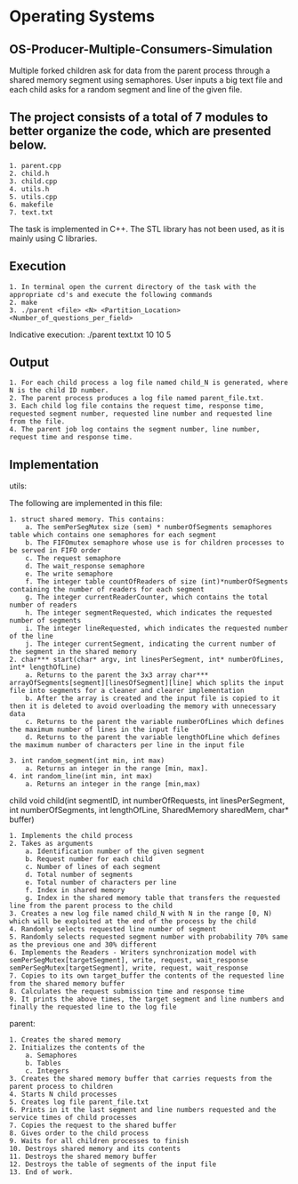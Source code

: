 # Operating Systems
## OS-Producer-Multiple-Consumers-Simulation
Multiple forked children ask for data from the parent process through a shared memory segment using semaphores. User inputs a big text file and each child asks for a random segment and line of the given file.

## The project consists of a total of 7 modules to better organize the code, which are presented below.
    1. parent.cpp
    2. child.h
    3. child.cpp
    4. utils.h
    5. utils.cpp
    6. makefile
    7. text.txt

The task is implemented in C++. The STL library has not been used, as it is mainly using C libraries.

## Execution
    1. In terminal open the current directory of the task with the appropriate cd's and execute the following commands
    2. make
    3. ./parent <file> <N> <Partition_Location> <Number_of_questions_per_field>
Indicative execution: ./parent text.txt 10 10 5

## Output
    1. For each child process a log file named child_N is generated, where N is the child ID number.
    2. The parent process produces a log file named parent_file.txt.
    3. Each child log file contains the request time, response time, requested segment number, requested line number and requested line from the file.
    4. The parent job log contains the segment number, line number, request time and response time.
## Implementation
utils:

The following are implemented in this file:

    1. struct shared memory. This contains:
        a. The semPerSegMutex size (sem) * numberOfSegments semaphores table which contains one semaphores for each segment
        b. The FIFOmutex semaphore whose use is for children processes to be served in FIFO order
        c. The request semaphore
        d. The wait_response semaphore
        e. The write semaphore
        f. The integer table countOfReaders of size (int)*numberOfSegments containing the number of readers for each segment
        g. The integer currentReaderCounter, which contains the total number of readers
        h. The integer segmentRequested, which indicates the requested number of segments
        i. The integer lineRequested, which indicates the requested number of the line
        j. The integer currentSegment, indicating the current number of the segment in the shared memory
    2. char*** start(char* argv, int linesPerSegment, int* numberOfLines, int* lengthOfLine)
        a. Returns to the parent the 3x3 array char*** arrayOfSegments[segment][linesOfSegment][line] which splits the input file into segments for a cleaner and clearer implementation
        b. After the array is created and the input file is copied to it then it is deleted to avoid overloading the memory with unnecessary data
        c. Returns to the parent the variable numberOfLines which defines the maximum number of lines in the input file
        d. Returns to the parent the variable lengthOfLine which defines the maximum number of characters per line in the input file

    3. int random_segment(int min, int max)
        a. Returns an integer in the range [min, max].
    4. int random_line(int min, int max)
        a. Returns an integer in the range [min,max)


child
void child(int segmentID, int numberOfRequests, int linesPerSegment, int numberOfSegments, int lengthOfLine, SharedMemory sharedMem, char* buffer)

    1. Implements the child process
    2. Takes as arguments
        a. Identification number of the given segment
        b. Request number for each child
        c. Number of lines of each segment
        d. Total number of segments
        e. Total number of characters per line
        f. Index in shared memory
        g. Index in the shared memory table that transfers the requested line from the parent process to the child
    3. Creates a new log file named child_N with N in the range [0, N) which will be exploited at the end of the process by the child
    4. Randomly selects requested line number of segment
    5. Randomly selects requested segment number with probability 70% same as the previous one and 30% different
    6. Implements the Readers - Writers synchronization model with semPerSegMutex[targetSegment], write, request, wait_response semPerSegMutex[targetSegment], write, request, wait_response
    7. Copies to its own target_buffer the contents of the requested line from the shared memory buffer
    8. Calculates the request submission time and response time
    9. It prints the above times, the target segment and line numbers and finally the requested line to the log file

parent:

    1. Creates the shared memory
    2. Initializes the contents of the
        a. Semaphores
        b. Tables
        c. Integers
    3. Creates the shared memory buffer that carries requests from the parent process to children
    4. Starts N child processes
    5. Creates log file parent_file.txt 
    6. Prints in it the last segment and line numbers requested and the service times of child processes
    7. Copies the request to the shared buffer
    8. Gives order to the child process
    9. Waits for all children processes to finish
    10. Destroys shared memory and its contents
    11. Destroys the shared memory buffer
    12. Destroys the table of segments of the input file
    13. End of work.
